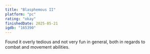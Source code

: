 ```yaml
---
title: "Blasphemous II"
platform: "pc"
rating: "okay"
finishedDate: 2025-05-21
igdb: "165390"
---
```


Found it overly tedious and not very fun in general, both in regards to combat and movement abilities.
